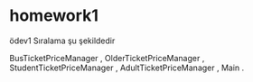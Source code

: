 # homework1
ödev1
Sıralama şu şekildedir 

BusTicketPriceManager ,
OlderTicketPriceManager ,
StudentTicketPriceManager ,
AdultTicketPriceManager ,
Main .
